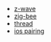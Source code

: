 * [z-wave](https://z-wavealliance.org/about_z-wave_technology/)
* [zig-bee](https://zigbee.org/zigbee-for-developers/zigbee-3-0/)
* [thread](https://www.threadgroup.org/What-is-Thread)
* [ios pairing](https://support.apple.com/en-us/HT204091)
